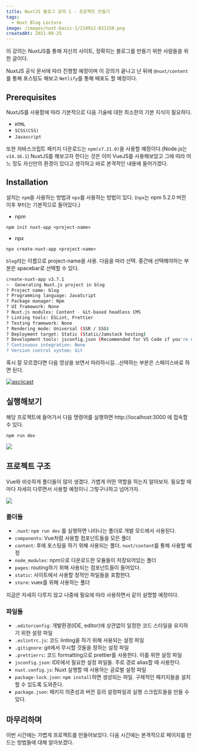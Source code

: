 ```yaml
---
title: NuxtJS 블로그 강의 1 - 프로젝트 만들기
tags:
  - Nuxt Blog Lecture
image: /images/nuxt-basic-1/210912-031150.png
createdAt: 2021-09-25
---
```


이 강의는 NuxtJS를 통해 자신의 사이트, 정확히는 블로그를 만들기 위한 사람들을 위한 글이다.

<!--more-->

NuxtJS 공식 문서에 따라 진행할 예정이며 이 강의가 끝나고 난 뒤에 `@nuxt/content` 를 통해 포스팅도 해보고 `Netlify`를 통해 배포도 할 예정이다.

## Prerequisites

NuxtJS를 사용함에 따라 기본적으로 다음 기술에 대한 최소한의 기본 지식이 필요하다.

- `HTML`
- `SCSS(CSS)`
- `Javascript`

또한 자바스크립트 패키지 다운로드는 `npm(v7.21.0)`을 사용할 예정이다.(Node.js는 `v14.16.1`) NuxtJS를 해보고자 한다는 것은 이미 VueJS를 사용해보았고 그에 따라 어느 정도 자신만의 환경이 있다고 생각하고 바로 본격적인 내용에 들어가겠다.

## Installation

설치는 `npm`을 사용하는 방법과 `npx`를 사용하는 방법이 있다. (`npx`는 npm 5.2.0 버전 이후 부터는 기본적으로 들어있다.)

- npm

```shell
npm init nuxt-app <project-name>
```

- npx

```shell
npx create-nuxt-app <project-name>
```

`blog`라는 이름으로 project-name을 사용. 다음을 따라 선택. 중간에 선택해야하는 부분은 spacebar로 선택할 수 있다.

```bash
create-nuxt-app v3.7.1
✨  Generating Nuxt.js project in blog
? Project name: blog
? Programming language: JavaScript
? Package manager: Npm
? UI framework: None
? Nuxt.js modules: Content - Git-based headless CMS
? Linting tools: ESLint, Prettier
? Testing framework: None
? Rendering mode: Universal (SSR / SSG)
? Deployment target: Static (Static/Jamstack hosting)
? Development tools: jsconfig.json (Recommended for VS Code if you're not using typescript)
? Continuous integration: None
? Version control system: Git
```

혹시 잘 모르겠다면 다음 영상을 보면서 따라하시길...선택하는 부분은 스페이스바로 하면 된다.

[![asciicast](https://asciinema.org/a/435116.svg)](https://asciinema.org/a/435116)

## 실행해보기

해당 프로젝트에 들어가서 다음 명령어를 실행하면 http://localhost:3000 에 접속할 수 있다.

```shell
npm run dev
```

![](/images/nuxt-basic-1/210912-183227.png)

## 프로젝트 구조

Vue와 비슷하게 폴더들이 많이 생겼다. 가볍게 어떤 역할을 하는지 알아보자. 필요할 때마다 자세히 다루면서 사용할 예정이니 그렇구나하고 넘어가자.

![](/images/nuxt-basic-1/210912-183341.png)

### 폴더들

- `.nuxt`: `npm run dev` 를 실행하면 나타나는 폴더로 개발 모드에서 사용된다.
- `components`: Vue처럼 사용할 컴포넌트들을 모은 폴더
- `content`: 후에 포스팅을 하기 위해 사용되는 폴더. `nuxt/content`를 통해 사용할 예정
- `node_modules`: npm으로 다운로드한 모듈들이 저장되어있는 폴더
- `pages`: routing하기 위해 사용되는 컴포넌트들이 들어있다.
- `static`: 사이트에서 사용할 정적인 파일들을 포함한다.
- `store`: vuex를 위해 사용하는 폴더

지금은 자세히 다루지 않고 나중에 필요에 따라 사용하면서 같이 설명할 예정이다.

### 파일들

- `.editorconfig`: 개발환경(IDE, editor)에 상관없이 일정한 코드 스타일을 유지하기 위한 설정 파일
- `.eslintrc.js`: 코드 linting을 하기 위해 사용되는 설정 파일
- `.gitignore`: git에서 무시할 것들을 정하는 설정 파일
- `.prettierrc`: 코드 formatting으로 prettier를 사용한다. 이를 위한 설정 파일
- `jsconfig.json`: IDE에서 필요한 설정 파일들. 주로 경로 alias할 때 사용한다.
- `nuxt.config.js`: Nuxt 실행할 때 사용하는 글로벌 설정 파일
- `package-lock.json`: `npm install`하면 생성되는 파일. 구체적인 패키지들을 설치할 수 있도록 도와준다.
- `package.json`: 패키지 의존성과 버전 등의 설정파일과 실행 스크립트들을 만들 수 있다.

## 마무리하며

이번 시간에는 가볍게 프로젝트를 만들어보았다. 다음 시간에는 본격적으로 페이지를 만드는 방법들에 대해 알아보겠다.
